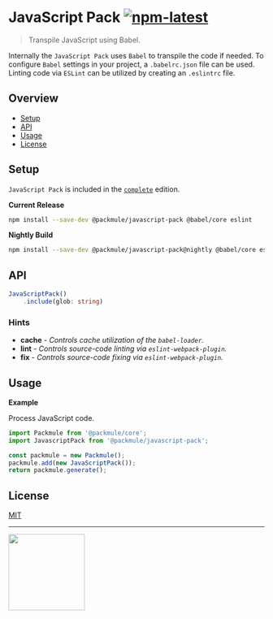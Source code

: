 # JavaScript Pack [![npm-latest]][npm]

> Transpile JavaScript using Babel.

Internally the `JavaScript Pack` uses `Babel` to transpile the code if needed.
To configure `Babel` settings in your project, a `.babelrc.json` file can be used.
Linting code via `ESLint` can be utilized by creating an `.eslintrc` file.

## Overview

-   [Setup](#setup)
-   [API](#api)
-   [Usage](#usage)
-   [License](#license)

## Setup

`JavaScript Pack` is included in the [`complete`][edition-complete] edition.

**Current Release**

```bash
npm install --save-dev @packmule/javascript-pack @babel/core eslint
```

**Nightly Build**

```bash
npm install --save-dev @packmule/javascript-pack@nightly @babel/core eslint
```

## API

```typescript
JavaScriptPack()
    .include(glob: string)
```

### Hints

-   **cache** - _Controls cache utilization of the `babel-loader`._
-   **lint** - _Controls source-code linting via `eslint-webpack-plugin`._
-   **fix** - _Controls source-code fixing via `eslint-webpack-plugin`._

## Usage

**Example**

Process JavaScript code.

```typescript
import Packmule from '@packmule/core';
import JavascriptPack from '@packmule/javascript-pack';

const packmule = new Packmule();
packmule.add(new JavaScriptPack());
return packmule.generate();
```

## License

[MIT](https://choosealicense.com/licenses/mit/)

---

[<img src="https://www.pixelart.at/fileadmin/images/logo-new/logo.svg" width="150">](https://www.pixelart.at/)

[packmule-hints]: https://www.npmjs.com/package/@packmule/core#hints
[packmule-api]: https://www.npmjs.com/package/@packmule/core#api
[npm]: https://www.npmjs.com/package/@packmule/javascript-pack
[npm-latest]: https://img.shields.io/npm/v/@packmule/javascript-pack/latest?color=%230AC2FF&label=release&style=for-the-badge
[edition-default]: https://www.npmjs.com/package/@packmule/default
[edition-complete]: https://www.npmjs.com/package/@packmule/complete
